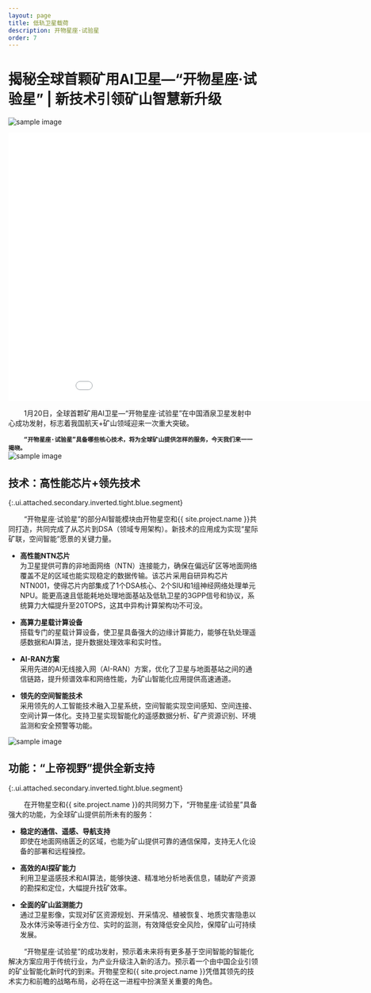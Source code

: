 ```yaml
---
layout: page
title: 低轨卫星载荷
description: 开物星座·试验星
order: 7
---
```

# 揭秘全球首颗矿用AI卫星—“开物星座·试验星” | 新技术引领矿山智慧新升级

![sample image](640.gif "展示图")

<div style="position: relative; padding: 0px 0px;">
<iframe style="width: 960px; height: 540px; left: 0; top: 0;" src="f10002.mp4" sandbox="" scrolling="off" border="0" frameborder="0" framespacing="0" allowfullscreen="true"></iframe>
</div>

&nbsp;&nbsp;&nbsp;&nbsp;&nbsp;&nbsp;&nbsp;&nbsp;1月20日，全球首颗矿用AI卫星—“开物星座·试验星”在中国酒泉卫星发射中心成功发射，标志着我国航天+矿山领域迎来一次重大突破。<br>

&nbsp;&nbsp;&nbsp;&nbsp;&nbsp;&nbsp;&nbsp;&nbsp;**`“开物星座·试验星”具备哪些核心技术，将为全球矿山提供怎样的服务，今天我们来一一揭晓。`**<br>
![sample image](image.png "扩展阅读")

## 技术：高性能芯片+领先技术
{:.ui.attached.secondary.inverted.tight.blue.segment}

&nbsp;&nbsp;&nbsp;&nbsp;&nbsp;&nbsp;&nbsp;&nbsp;“开物星座·试验星”的部分AI智能模块由开物星空和{{ site.project.name }}共同打造，共同完成了从芯片到DSA（领域专用架构）。新技术的应用成为实现“星际矿联，空间智能”愿景的关键力量。<br>

* **高性能NTN芯片**<br>
为卫星提供可靠的非地面网络（NTN）连接能力，确保在偏远矿区等地面网络覆盖不足的区域也能实现稳定的数据传输。该芯片采用自研异构芯片NTN001，使得芯片内部集成了1个DSA核心、2个SIU和1组神经网络处理单元NPU。能更高速且低能耗地处理地面基站及低轨卫星的3GPP信号和协议，系统算力大幅提升至20TOPS，这其中异构计算架构功不可没。<br>

* **高算力星载计算设备**<br>
搭载专门的星载计算设备，使卫星具备强大的边缘计算能力，能够在轨处理遥感数据和AI算法，提升数据处理效率和实时性。<br>

* **AI-RAN方案**<br>
采用先进的AI无线接入网（AI-RAN）方案，优化了卫星与地面基站之间的通信链路，提升频谱效率和网络性能，为矿山智能化应用提供高速通道。<br>

* **领先的空间智能技术**<br>
采用领先的人工智能技术融入卫星系统，空间智能实现空间感知、空间连接、空间计算一体化。支持卫星实现智能化的遥感数据分析、矿产资源识别、环境监测和安全预警等功能。<br>

![sample image](image_copy.png "搭载“开物星座·试验星”的“谷神星一号”运载火箭")<br>


## 功能：“上帝视野”提供全新支持
{:.ui.attached.secondary.inverted.tight.blue.segment}

&nbsp;&nbsp;&nbsp;&nbsp;&nbsp;&nbsp;&nbsp;&nbsp;在开物星空和{{ site.project.name }}的共同努力下，“开物星座·试验星”具备强大的功能，为全球矿山提供前所未有的服务：<br>

* **稳定的通信、遥感、导航支持**<br>
即使在地面网络匮乏的区域，也能为矿山提供可靠的通信保障，支持无人化设备的部署和远程操控。


* **高效的AI探矿能力**<br>
利用卫星遥感技术和AI算法，能够快速、精准地分析地表信息，辅助矿产资源的勘探和定位，大幅提升找矿效率。<br>


* **全面的矿山监测能力**<br>
通过卫星影像，实现对矿区资源规划、开采情况、植被恢复、地质灾害隐患以及水体污染等进行全方位、实时的监测，有效降低安全风险，保障矿山可持续发展。<br>

&nbsp;&nbsp;&nbsp;&nbsp;&nbsp;&nbsp;&nbsp;&nbsp;“开物星座·试验星”的成功发射，预示着未来将有更多基于空间智能的智能化解决方案应用于传统行业，为产业升级注入新的活力。预示着一个由中国企业引领的矿业智能化新时代的到来。开物星空和{{ site.project.name }}凭借其领先的技术实力和前瞻的战略布局，必将在这一进程中扮演至关重要的角色。<br>